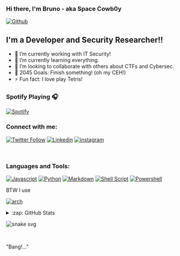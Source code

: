 ### Hi there, I'm Bruno - aka Space Cowb0y

[![Github](https://img.shields.io/github/followers/Space-Cowb0y.svg?style=social&label=Follow&maxAge=2592000)](https://github.com/Space-Cowb0y)

## I'm a Developer and Security Researcher!!

- 🔭 I’m currently working with IT Security!
- 🌱 I’m currently learning everything.
- 👯 I’m looking to collaborate with others about CTFs and Cybersec.
- 🥅 2045 Goals: Finish something! (oh my CEH!)
- ⚡ Fun fact: I love play Tetris!

### Spotify Playing 🎧


[![Spotify](https://spotify-for-readme.space-cowb0y.vercel.app//api/spotify)](https://open.spotify.com/user/mitzraell)


### Connect with me:

[![Twitter Follow](https://img.shields.io/twitter/follow/Sp4ce_Cowb0y_?color=1DA1F2&logo=twitter&style=for-the-badge)](https://twitter.com/Sp4ce_Cowb0y_)
[![Linkedin](https://img.shields.io/badge/linkedin-%230077B5.svg?&style=for-the-badge&logo=linkedin&logoColor=white)](https://www.linkedin.com/in/bruno-henrique-carvalho/)
[![instagram](https://img.shields.io/badge/Instagram-E4405F?style=for-the-badge&logo=instagram&logoColor=white)][instagram]

<br>

### Languages and Tools:

[![Javascript](https://img.shields.io/badge/JavaScript-F7DF1E?style=for-the-badge&logo=javascript&logoColor=black)](https://www.youtube.com/watch?v=dQw4w9WgXcQ)
[![Python](https://img.shields.io/badge/Python-14354C?style=for-the-badge&logo=python&logoColor=white)](https://www.youtube.com/watch?v=dQw4w9WgXcQ)
[![Markdown](https://img.shields.io/badge/Markdown-000000?style=for-the-badge&logo=markdown&logoColor=white)](https://www.youtube.com/watch?v=dQw4w9WgXcQ)
[![Shell Script](https://img.shields.io/badge/Shell_Script-121011?style=for-the-badge&logo=gnu-bash&logoColor=white)](https://www.youtube.com/watch?v=dQw4w9WgXcQ)
[![Powershell](https://img.shields.io/badge/Powershell-2CA5E0?style=for-the-badge&logo=powershell&logoColor=white)](https://www.youtube.com/watch?v=dQw4w9WgXcQ)


BTW I use

[![arch](https://img.shields.io/badge/Arch_Linux-1793D1?style=for-the-badge&logo=arch-linux&logoColor=white)](https://archlinux.org/)


<details>
<summary>:zap: GitHub Stats</summary>
  
![Space Cowb0y's github stats](https://github-readme-stats.vercel.app/api/top-langs/?username=Space-Cowb0y&theme=blue-green)
  
![Space Cowb0y's github stats](https://github-readme-stats.vercel.app/api?username=Space-Cowb0y&theme=blue-green)
</details>

![snake svg](https://github.com/Space-Cowb0y/Space-Cowb0y/blob/output/github-contribution-grid-snake.svg)

<br>

"Bang!..." 

[twitter]: https://twitter.com/Sp4ce_Cowb0y_
[instagram]: https://instagram.com/brunohoc
[linkedin]: https://www.linkedin.com/in/bruno-henrique-carvalho/
